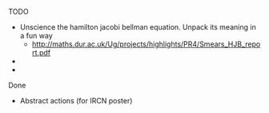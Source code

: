 TODO

- Unscience the hamilton jacobi bellman equation. Unpack its meaning in a fun way
  - http://maths.dur.ac.uk/Ug/projects/highlights/PR4/Smears_HJB_report.pdf
-
-

Done

- Abstract actions (for IRCN poster)
